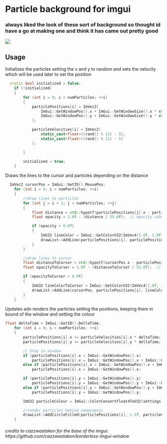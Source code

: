 <h1>Particle background for imgui</h1>
<h3>always liked the look of these sort of background so thought id have a go at making one and think it has came out pretty good</h3>
<img src="https://i.imgur.com/PtNmjH9.png">

## Usage
Initializes the particles setting the x and y to random and sets the velocity which will be used later to set the position  
```c++
  static bool initialized = false;
	if (!initialized)
	{
		for (int i = 0; i < numParticles; ++i)
		{
			particlePositions[i] = ImVec2(
				ImGui::GetWindowPos().x + ImGui::GetWindowSize().x * static_cast<float>(rand()) / RAND_MAX,
				ImGui::GetWindowPos().y + ImGui::GetWindowSize().y * static_cast<float>(rand()) / RAND_MAX
			);

			particleVelocities[i] = ImVec2(
				static_cast<float>((rand() % 11) - 5),
				static_cast<float>((rand() % 11) - 5)
			);

		}

		initialized = true;
	}
```
Draws the lines to the cursor and particles depending on the distance 
```c++
  ImVec2 cursorPos = ImGui::GetIO().MousePos;
	for (int i = 0; i < numParticles; ++i)
	{
		//draw lines to particles
		for (int j = i + 1; j < numParticles; ++j)
		{
			float distance = std::hypotf(particlePositions[j].x - particlePositions[i].x, particlePositions[j].y - particlePositions[i].y);
			float opacity = 1.0f - (distance / 55.0f);  // opacity cahnge

			if (opacity > 0.0f)
			{
				ImU32 lineColor = ImGui::GetColorU32(ImVec4(1.0f, 1.0f, 1.0f, opacity));
				drawList->AddLine(particlePositions[i], particlePositions[j], lineColor);
			}
		}

		//draw lines to cursor
		float distanceToCursor = std::hypotf(cursorPos.x - particlePositions[i].x, cursorPos.y - particlePositions[i].y);
		float opacityToCursor = 1.0f - (distanceToCursor / 52.0f);  // Adjust the divisor to control the opacity change

		if (opacityToCursor > 0.0f)
		{
			ImU32 lineColorToCursor = ImGui::GetColorU32(ImVec4(1.0f, 1.0f, 1.0f, opacityToCursor));
			drawList->AddLine(cursorPos, particlePositions[i], lineColorToCursor);
		}
	}
```
Updates adn renders the particles setting the positions, keeping them in bound of the window and setting the colour
```c++
float deltaTime = ImGui::GetIO().DeltaTime;
	for (int i = 0; i < numParticles; ++i)
	{
		particlePositions[i].x += particleVelocities[i].x * deltaTime;
		particlePositions[i].y += particleVelocities[i].y * deltaTime;

		// Stay in window
		if (particlePositions[i].x < ImGui::GetWindowPos().x)
			particlePositions[i].x = ImGui::GetWindowPos().x + ImGui::GetWindowSize().x;
		else if (particlePositions[i].x > ImGui::GetWindowPos().x + ImGui::GetWindowSize().x)
			particlePositions[i].x = ImGui::GetWindowPos().x;

		if (particlePositions[i].y < ImGui::GetWindowPos().y)
			particlePositions[i].y = ImGui::GetWindowPos().y + ImGui::GetWindowSize().y;
		else if (particlePositions[i].y > ImGui::GetWindowPos().y + ImGui::GetWindowSize().y)
			particlePositions[i].y = ImGui::GetWindowPos().y;

		ImU32 particleColour = ImGui::ColorConvertFloat4ToU32(settings::particleColour);

		//render particles behind components
		drawList->AddCircleFilled(particlePositions[i], 1.5f, particleColour);
	}
```

<h6>credits to cazzwastaken for the base of the imgui: https://github.com/cazzwastaken/borderless-imgui-window</h6>

